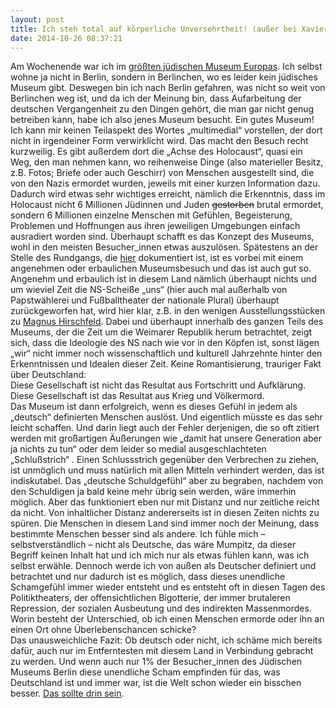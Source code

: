 ```yaml
---
layout: post
title: Ich steh total auf körperliche Unversehrtheit! (außer bei Xavier Naidoo)
date: 2014-10-26 08:37:21
---
```


Am Wochenende war ich im [größten jüdischen Museum Europas](http://de.wikipedia.org/wiki/J%C3%BCdisches_Museum_Berlin). Ich selbst wohne ja nicht in Berlin, sondern in Berlinchen, wo es leider kein jüdisches Museum gibt. Deswegen bin ich nach Berlin gefahren, was nicht so weit von Berlinchen weg ist, und da ich der Meinung bin, dass Aufarbeitung der deutschen Vergangenheit zu den Dingen gehört, die man gar nicht genug betreiben kann, habe ich also jenes Museum besucht. Ein gutes Museum! Ich kann mir keinen Teilaspekt des Wortes „multimedial“ vorstellen, der dort nicht in irgendeiner Form verwirklicht wird. Das macht den Besuch recht kurzweilig. Es gibt außerdem dort die „Achse des Holocaust“, quasi ein Weg, den man nehmen kann, wo reihenweise Dinge (also materieller Besitz, z.B. Fotos; Briefe oder auch Geschirr) von Menschen ausgestellt sind, die von den Nazis ermordet wurden, jeweils mit einer kurzen Information dazu. Dadurch wird etwas sehr wichtiges erreicht, nämlich die Erkenntnis, dass im Holocaust nicht 6 Millionen Jüdinnen und Juden <del>gestorben</del> brutal ermordet, sondern 6 Millionen einzelne Menschen mit Gefühlen, Begeisterung, Problemen und Hoffnungen aus ihren jeweiligen Umgebungen einfach ausradiert worden sind. Überhaupt schafft es das Konzept des Museums, wohl in den meisten Besucher\_innen etwas auszulösen. Spätestens an der Stelle des Rundgangs, die [hier](https://www.youtube.com/watch?v=EhY8blCuBvs) dokumentiert ist, ist es vorbei mit einem angenehmen oder erbaulichen Museumsbesuch und das ist auch gut so. Angenehm und erbaulich ist in diesem Land nämlich überhaupt nichts und um wieviel Zeit die NS-Scheiße „uns“ (hier auch mal außerhalb von Papstwählerei und Fußballtheater der nationale Plural) überhaupt zurückgeworfen hat, wird hier klar, z.B. in den wenigen Ausstellungsstücken zu [Magnus Hirschfeld](http://de.wikipedia.org/wiki/Magnus_Hirschfeld). Dabei und überhaupt innerhalb des ganzen Teils des Museums, der die Zeit um die Weimarer Republik herum betrachtet, zeigt sich, dass die Ideologie des NS nach wie vor in den Köpfen ist, sonst lägen „wir“ nicht immer noch wissenschaftlich und kulturell Jahrzehnte hinter den Erkenntnissen und Idealen dieser Zeit. Keine Romantisierung, trauriger Fakt über Deutschland:<br>
Diese Gesellschaft ist nicht das Resultat aus Fortschritt und Aufklärung. <br>
Diese Gesellschaft ist das Resultat aus Krieg und Völkermord.<br>
Das Museum ist dann erfolgreich, wenn es dieses Gefühl in jedem als „deutsch“ definierten Menschen auslöst. Und eigentlich müsste es das sehr leicht schaffen. Und darin liegt auch der Fehler derjenigen, die so oft zitiert werden mit großartigen Äußerungen wie „damit hat unsere Generation aber ja nichts zu tun“ oder dem leider so medial ausgeschlachteten „Schlußstrich“ . Einen Schlussstrich gegenüber den Verbrechen zu ziehen, ist unmöglich und muss natürlich mit allen Mitteln verhindert werden, das ist indiskutabel. Das „deutsche Schuldgefühl“ aber zu begraben, nachdem von den Schuldigen ja bald keine mehr übrig sein werden, wäre immerhin möglich. Aber das funktioniert eben nur mit Distanz und nur zeitliche reicht da nicht. Von inhaltlicher Distanz andererseits ist in diesen Zeiten nichts zu spüren. Die Menschen in diesem Land sind immer noch der Meinung, dass bestimmte Menschen besser sind als andere. Ich fühle mich – selbstverständlich – nicht als Deutsche, das wäre Mumpitz, da dieser Begriff keinen Inhalt hat und ich mich nur als etwas fühlen kann, was ich selbst erwähle. Dennoch werde ich von außen als Deutscher definiert und betrachtet und nur dadurch ist es möglich, dass dieses unendliche Schamgefühl immer wieder entsteht und es entsteht oft in diesen Tagen des Politiktheaters, der offensichtlichen Bigotterie, der immer brutaleren Repression, der sozialen Ausbeutung und des indirekten Massenmordes. Worin besteht der Unterschied, ob ich einen Menschen ermorde oder ihn an einen Ort ohne Überlebenschancen schicke? <br>
Das unausweichliche Fazit: Ob deutsch oder nicht, ich schäme mich bereits dafür, auch nur im Entferntesten mit diesem Land in Verbindung gebracht zu werden. Und wenn auch nur 1% der Besucher\_innen des Jüdischen Museums Berlin diese unendliche Scham empfinden für das, was Deutschland ist und immer war, ist die Welt schon wieder ein bisschen besser. [Das sollte drin sein](https://www.youtube.com/watch?v=ID4lstARK0w).
